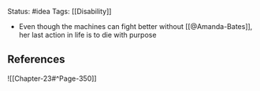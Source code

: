 Status: #idea
Tags: [[Disability]]

* Even though the machines can fight better without [[@Amanda-Bates]], her last action in life is to die with purpose

## References

![[Chapter-23#^Page-350]] 